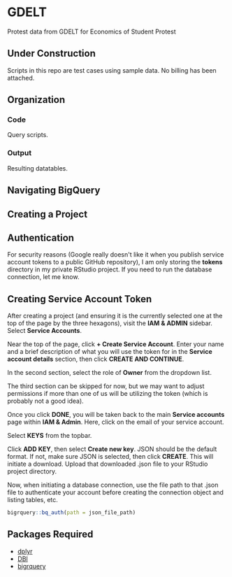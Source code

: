 # GDELT

Protest data from GDELT for Economics of Student Protest

## Under Construction

Scripts in this repo are test cases using sample data. No billing has been attached.

## Organization

### Code

Query scripts.

### Output

Resulting datatables.

## Navigating BigQuery

## Creating a Project

## Authentication

For security reasons (Google really doesn't like it when you publish service account tokens to a public GitHub repository), I am only storing the **tokens** directory in my private RStudio project. If you need to run the database connection, let me know. 

## Creating Service Account Token

After creating a project (and ensuring it is the currently selected one at the top of the page by the three hexagons), visit the **IAM & ADMIN** sidebar. Select **Service Accounts**. 

Near the top of the page, click **+ Create Service Account**. Enter your name and a brief description of what you will use the token for in the **Service account details** section, then click **CREATE AND CONTINUE**. 

In the second section, select the role of **Owner** from the dropdown list.

The third section can be skipped for now, but we may want to adjust permissions if more than one of us will be utilizing the token (which is probably not a good idea).

Once you click **DONE**, you will be taken back to the main **Service accounts** page within **IAM & Admin**. Here, click on the email of your service account. 

Select **KEYS** from the topbar. 

Click **ADD KEY**, then select **Create new key**. JSON should be the default format. If not, make sure JSON is selected, then click **CREATE**. This will initiate a download. Upload that downloaded .json file to your RStudio project directory. 

Now, when initiating a database connection, use the file path to that .json file to authenticate your account before creating the connection object and listing tables, etc.

```r
bigrquery::bq_auth(path = json_file_path) 
```

## Packages Required

-   [dplyr](https://dplyr.tidyverse.org/)
-   [DBI](https://dbi.r-dbi.org/)
-   [bigrquery](https://bigrquery.r-dbi.org/)
